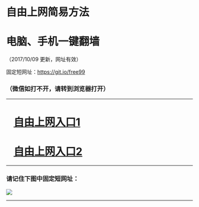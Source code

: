 ﻿# 自由上网简易方法

# 电脑、手机一键翻墙

（2017/10/09 更新，网址有效）

固定短网址：https://git.io/free99

### （微信如打不开，请转到浏览器打开）


***





# &nbsp;&nbsp; <a href="http://ft235345466.fwq-tz-1001.info/fwqtz01.html?t=100900128805 " target="_blank">自由上网入口1</a>
# &nbsp;&nbsp; <a href="http://ft2366228388.fwq-tz-1002.info/fwqtz02.html?t=100900115326 " target="_blank">自由上网入口2</a>
***

### 请记住下图中固定短网址：

<img src="https://s3-us-west-2.amazonaws.com/fwq-1001/yjfq-20170905okok.png" /> 


***

